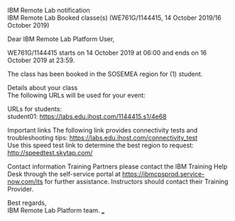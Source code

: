IBM Remote Lab notification  
IBM Remote Lab Booked classe(s) (WE761G/1144415, 14 October 2019/16 October 2019)   

Dear IBM Remote Lab Platform User,

WE761G/1144415 starts on 14 October 2019 at 06:00 and ends on 16 October 2019 at 23:59.

The class has been booked in the SOSEMEA region for (1) student.

Details about your class  
The following URLs will be used for your event:

URLs for students:  
student01: <https://labs.edu.ihost.com/1144415.s1/4e68>  
 

Important links
The following link provides connectivity tests and troubleshooting tips: https://labs.edu.ihost.com/connectivity_test  
Use this speed test link to determine the best region to request: <http://speedtest.skytap.com/>  

Contact information
Training Partners please contact the IBM Training Help Desk through the self-service portal at <https://ibmcpsprod.service-now.com/its> for further assistance. Instructors should contact their Training Provider.

Best regards,  
IBM Remote Lab Platform team.
[_](https://labs.edu.ihost.com/1144415.i1/2292)
